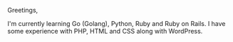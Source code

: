 Greetings, 

I'm currently learning Go (Golang), Python, Ruby and Ruby on Rails. 
I have some experience with PHP, HTML and CSS along with WordPress.

